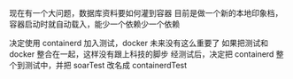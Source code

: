 现在有一个大问题，数据库资料要如何灌到容器
目前是做一个新的本地印象档，容器启动时就自动载入，能少一个依赖少一个依赖

决定使用 containerd 加入测试，docker 未来没有这么重要了
如果把测试和 docker 整合在一起，这样没有跟上科技的脚步
经测试后，决定把 containerd 整个到测试中，并把 soarTest 改名成 containerdTest